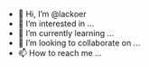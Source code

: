 - 👋 Hi, I’m @lackoer
- 👀 I’m interested in ...
- 🌱 I’m currently learning ...
- 💞️ I’m looking to collaborate on ...
- 📫 How to reach me ...

<!---
lackoer/lackoer is a ✨ special ✨ repository because its `README.md` (this file) appears on your GitHub profile.
You can click the Preview link to take a look at your changes.
--->

